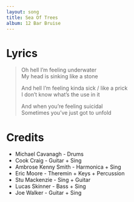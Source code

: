 ```yaml
---
layout: song
title: Sea Of Trees
album: 12 Bar Bruise
---
```


# Lyrics

> Oh hell I’m feeling underwater   
> My head is sinking like a stone   
>    
> And hell I’m feeling kinda sick / like a prick   
> I don’t know what’s the use in it   
>    
> And when you’re feeling suicidal   
> Sometimes you’ve just got to unfold   

# Credits

* Michael Cavanagh - Drums  
* Cook Craig - Guitar + Sing  
* Ambrose Kenny Smith - Harmonica + Sing  
* Eric Moore - Theremin + Keys + Percussion  
* Stu Mackenzie - Sing + Guitar  
* Lucas Skinner - Bass + Sing  
* Joe Walker - Guitar + Sing  
